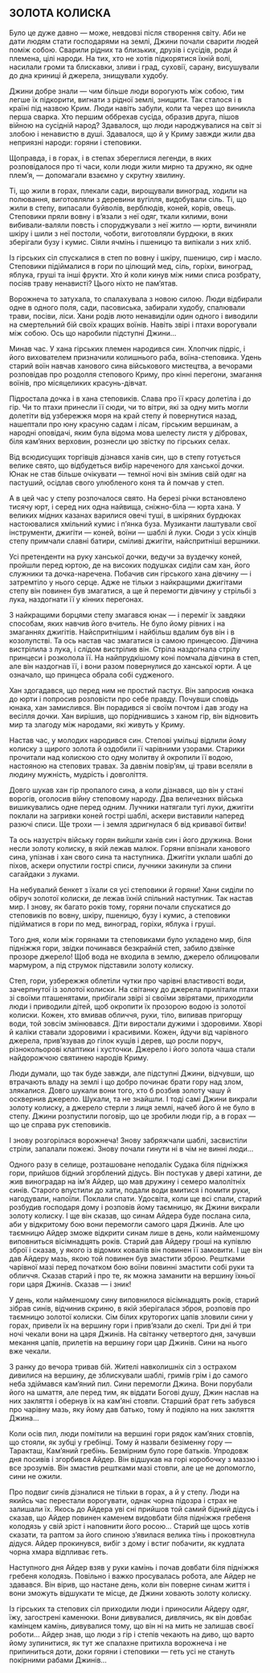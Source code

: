 ## ЗОЛОТА КОЛИСКА

Було це дуже давно — може, невдовзі після створення світу.
Аби не дати людям стати господарями на землі, Джини почали сварити людей поміж собою.
Сварили рідних та близьких, друзів і сусідів, роди й племена, цілі народи.
На тих, хто не хотів підкорятися їхній волі, насилали громи та блискавки, зливи і град, суховії, сарану, висушували до дна криниці й джерела, знищували худобу.

Джини добре знали — чим більше люди ворогують між собою, тим легше їх підкорити, вигнати з рідної землі, знищити.
Так сталося і в країні під назвою Крим.
Люди навіть забули, коли та через що виникла перша сварка.
Хто першим оббрехав сусіда, образив друга, пішов війною на сусідній народ?
Здавалося, що люди народжувалися на світ зі злобою і ненавистю в душі.
Здавалося, що й у Криму завжди жили два неприязні народи: горяни і степовики.

Щоправда, і в горах, і в степах збереглися легенди, в яких розповідалося про ті часи, коли люди жили мирно та дружно, як одне плем’я, — допомагали взаємно у скрутну хвилину.

Ті, що жили в горах, плекали сади, вирощували виноград, ходили на полювання, виготовляли з деревини вугілля, видобували сіль.
Ті, що жили в степу, випасали буйволів, верблюдів, коней, корів, овець.
Степовики пряли вовну і в’язали з неї одяг, ткали килими, вони вибивали-валяли повсть і споруджували з неї житло — юрти, вичиняли шкіру і шили з неї постоли, чоботи, виготовляли бурдюки, в яких зберігали бузу і кумис.
Сіяли ячмінь і пшеницю та випікали з них хліб.

Із гірських сіл спускалися в степ по вовну і шкіру, пшеницю, сир і масло.
Степовики підіймалися в гори по цілющий мед, сіль, горіхи, виноград, яблука, груші та інші фрукти.
Хто й коли кинув між ними списа розбрату, посіяв траву ненависті?
Цього ніхто не пам’ятав.

Ворожнеча то затухала, то спалахувала з новою силою.
Люди відбирали одне в одного поля, сади, пасовиська, забирали худобу, спалювали трави, посіви, ліси.
Хани родів люто ненавиділи один одного і виводили на смертельний бій своїх кращих воїнів.
Навіть звірі і птахи ворогували між собою.
Ось що наробили підступні Джини...

Минав час.
У хана гірських племен народився син.
Хлопчик підріс, і його вихователем призначили колишнього раба, воїна-степовика.
Удень старий воїн навчав ханового сина військового мистецтва, а вечорами розповідав про роздолля степового Криму, про кінні перегони, змагання воїнів, про місяцеликих красунь-дівчат.

Підростала дочка і в хана степовиків.
Слава про її красу долетіла і до гір.
Чи то птахи принесли її сюди, чи то вітри, які за одну мить могли долетіти від узбережжя моря на край степу й повернутися назад, нашептали про юну красуню садам і лісам, гірським вершинам, а народні оповідачі, яким була відома мова шелесту листя у дібровах, біля кам’яних верховин, рознесли цю звістку по гірських селах.

Від всюдисущих торгівців дізнався ханів син, що в степу готується велике свято, що відбудеться вибір нареченого для ханської дочки.
Юнак не став більше очікувати — темної ночі він змінив свій одяг на пастуший, осідлав свого улюбленого коня та й помчав у степ.

А в цей час у степу розпочалося свято.
На березі річки встановлено тисячу юрт, і серед них одна найвища, сніжно-біла — юрта хана.
У великих мідних казанах варилися овечі туші, в шкіряних бурдюках настоювалися хмільний кумис і п’янка буза.
Музиканти лаштували свої інструменти, джигіти — коней, воїни — шаблі й луки.
Сюди з усіх кінців степу примчали славні батири, сміливі джигіти, найспритніші вершники.

Усі претенденти на руку ханської дочки, ведучи за вуздечку коней, пройшли перед юртою, де на високих подушках сиділи сам хан, його служники та дочка-наречена.
Побачив син гірського хана дівчину — і затремтіло у нього серце.
Адже не тільки з найкращими джигітами степу він повинен був змагатися, а ще й перемогти дівчину у стрільбі з лука, наздогнати її у кінних перегонах.

З найкращими борцями степу змагався юнак — і переміг їх завдяки способам, яких навчив його вчитель.
Не було йому рівних і на змаганнях джигітів.
Найспритнішим і найбільш вдалим був він і в козолупстві.
Та ось настав час змагатися із самою принцесою.
Дівчина вистрілила з лука, і слідом вистрілив він.
Стріла наздогнала стрілу принцеси і розколола її.
На найпрудкішому коні помчала дівчина в степ, але він наздогнав її, і вони разом повернулися до ханської юрти.
А це означало, що принцеса обрала собі судженого.

Хан здогадався, що перед ним не простий пастух.
Він запросив юнака до юрти і попросив розповісти про себе правду.
Почувши сповідь юнака, хан замислився.
Він порадився зі своїм почтом і дав згоду на весілля дочки.
Хан вирішив, що поріднившись з ханом гір, він відновить мир та злагоду між народами, які живуть у Криму.

Настав час, у молодих народився син.
Степові умільці відлили йому колиску з щирого золота й оздобили її чарівними узорами.
Старики прочитали над колискою сто одну молитву й окропили її водою, настояною на степових травах.
За давнім повір’ям, ці трави вселяли в людину мужність, мудрість і довголіття.

Довго шукав хан гір пропалого сина, а коли дізнався, що він у стані ворогів, оголосив війну степовому народу.
Два величезних війська вишикувались одне перед одним.
Лучники натягали тугі луки, джигіти поклали на загривки коней гострі шаблі, аскери виставили наперед разючі списи.
Ще трохи — і земля здригнулася б від кривавої битви!

Та ось назустріч війську горян вийшли ханів син і його дружина.
Вони несли золоту колиску, в якій лежав малюк.
Горяни впізнали ханового сина, упізнав і хан свого сина та наступника.
Джигіти уклали шаблі до піхов, аскери опустили гострі списи, лучники закинули за спини сагайдаки з луками.

На небувалий бенкет з їхали ся усі степовики й горяни!
Хани сиділи по обіруч золотої колиски, де лежав їхній спільний наступник.
Так настав мир.
І знову, як багато років тому, горяни почали спускатися до степовиків по вовну, шкіру, пшеницю, бузу і кумис, а степовики підійматися в гори по мед, виноград, горіхи, яблука і груші.

Того дня, коли між горянами та степовиками було укладено мир, біля підніжжя гори, звідки починався безкрайній степ, забило дзвінке прозоре джерело!
Щоб вода не входила в землю, джерело облицювали мармуром, а під струмок підставили золоту колиску.

Степ, гори, узбережжя облетіли чутки про чарівні властивості води, зачерпнутої із золотої колиски.
На світанку до джерела прилітали птахи зі своїми пташенятами, прибігали звірі зі своїми звірятами, приходили люди і приводили дітей, щоб окропити їх прозорою водою із золотої колиски.
Кожен, хто вмивав обличчя, руки, тіло, випивав пригорщу води, той зовсім змінювався.
Діти виростали дужими і здоровими.
Хворі й каліки ставали здоровими і красивими.
Кожен, йдучи від чарівного джерела, прив’язував до гілок кущів і дерев, що росли поруч, різнокольорові клаптики і хусточки.
Джерело і його золота чаша стали найдорожчою святинею народів Криму.

Люди думали, що так буде завжди, але підступні Джини, відчувши, що втрачають владу на землі і що добро починає брати гору над злом, злякалися.
Довго шукали вони того, хто б розбив золоту чашу й осквернив джерело.
Шукали, та не знайшли.
І тоді самі Джини викрали золоту колиску, а джерело стерли з лиця землі, начеб його й не було в степу.
Джини розпустили поговір, що це зробили люди гір, а в горах — що це справа рук степовиків.

І знову розгорілася ворожнеча!
Знову забряжчали шаблі, засвистіли стріли, запалали пожежі.
Знову почали гинути ні в чім не винні люди...

Одного разу в селище, розташоване неподалік Судака біля підніжжя гори, прийшов бідний згорблений дідусь.
Він постукав у двері хатини, де жив виноградар на ім’я Айдер, що мав дружину і семеро малолітніх синів.
Старого впустили до хати, подали води вмитися і помити руки, нагодували, напоїли.
Поклали спати.
Удосвіта, коли ще всі спали, старий розбудив господаря дому і розповів йому таємницю, як Джини викрали золоту колиску.
І ще він сказав, що синам Айдера буде послана сила, аби у відкритому бою вони перемогли самого царя Джинів.
Але цю таємницю Айдер зможе відкрити синам лише в день, коли найменшому виповниться вісімнадцять років.
Старий дав Айдеру гроші на купівлю зброї і сказав, у якого із відомих ковалів він повинен її замовити.
І ще він дав Айдеру мазь, якою той повинен був змастити зброю.
Рештками чарівної мазі перед початком бою воїни повинні змастити собі руки та обличчя.
Сказав старий і про те, як можна заманити на вершину їхньої гори царя Джинів.
Сказав — і зник!

У день, коли найменшому сину виповнилося вісімнадцять років, старий зібрав синів, відчинив скриню, в якій зберігалася зброя, розповів про таємницю золотої колиски.
Сім білих круторогих цапів зловили сини у горах, привели їх на вершину гори і прив’язали до скелі.
Три дні й три ночі чекали вони на царя Джинів.
На світанку четвертого дня, зачувши мекання цапів, прилетів на вершину гори цар Джинів.
Сини на нього вже чекали.

З ранку до вечора тривав бій.
Жителі навколишніх сіл з острахом дивилися на вершину, де зблискували шаблі, гримів грім і до самого неба здіймався кам’яний пил.
Сини перемогли Джина.
Вони порубали його на шмаття, але перед тим, як віддати Богові душу, Джин наслав на них закляття і обернув їх на кам’яні стовпи.
Старший брат геть забувся про чарівну мазь, яку йому дав батько, тому й подіяло на них закляття Джина...

Коли осів пил, люди помітили на вершині гори рядок кам’яних стовпів, що стояли, як зубці у гребінці.
Тому й назвали безіменну гору — Таракташ, Кам’яний гребінь.
Безмірним було горе батьків.
Упродовж дня посивів і згорбився Айдер.
Він відшукав на горі коробочку з маззю і все зрозумів.
Він змастив рештками мазі стовпи, але це не допомогло, сини не ожили.

Про подвиг синів дізналися не тільки в горах, а й у степу.
Люди на якийсь час перестали ворогувати, однак чорна підозра і страх не залишали їх.
Якось до Айдера уві сні прийшов той самий бідний дідусь і сказав, що Айдер повинен каменем видовбати біля підніжжя гребеня колодязь у свій зріст і наповнити його росою...
Старий ще щось хотів сказати, та раптом за його спиною з’явилася велика тінь і проковтнула дідуся.
Айдер прокинувся, вибіг з дому і встиг побачити, як кудлата чорна хмара відпливає геть.

Наступного дня Айдер взяв у руки камінь і почав довбати біля підніжжя гребеня колодязь.
Повільно і важко просувалась робота, але Айдер не здавався.
Він вірив, що настане день, коли він поверне синам життя і вони зможуть відшукати те місце, де Джини ховають золоту колиску.

Із гірських та степових сіл приходили люди і приносили Айдеру одяг, їжу, загострені каменюки.
Вони дивувалися, дивлячись, як він довбає камінцем камінь, дивувалися тому, що він ні на мить не залишав своєї роботи...
Айдер знав, що люди з гір і степів чекають на диво, що варто йому зупинитися, як тут же спалахне притихла ворожнеча і не припиниться доти, доки горяни і степовики — геть усі не стануть покірними рабами Джинів...
